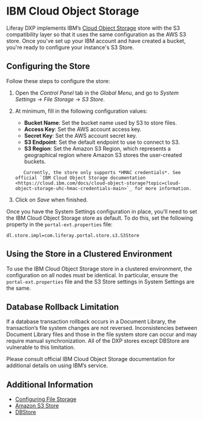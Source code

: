 # IBM Cloud Object Storage

Liferay DXP implements IBM’s [Cloud Object Storage](https://cloud.ibm.com/docs/cloud-object-storage?topic=cloud-object-storage-getting-started-cloud-object-storage) store with the S3 compatibility layer so that it uses the same configuration as the AWS S3 store. Once you've set up your IBM account and have created a bucket, you're ready to configure your instance's S3 Store.

## Configuring the Store

Follow these steps to configure the store:

1. Open the *Control Panel* tab in the *Global Menu*, and go to *System Settings* &rarr; *File Storage* &rarr; *S3 Store*.

1. At minimum, fill in the following configuration values:

   * **Bucket Name**: Set the bucket name used by S3 to store files.
   * **Access Key**: Set the AWS account access key.
   * **Secret Key**: Set the AWS account secret key.
   * **S3 Endpoint**: Set the default endpoint to use to connect to S3.
   * **S3 Region**: Set the Amazon S3 Region, which represents a geographical region where Amazon S3 stores the user-created buckets.

   ```important::
      Currently, the store only supports *HMAC credentials*. See official `IBM Cloud Object Storage documentation <https://cloud.ibm.com/docs/cloud-object-storage?topic=cloud-object-storage-uhc-hmac-credentials-main>`_ for more information.
   ```

1. Click on *Save* when finished.

Once you have the System Settings configuration in place, you'll need to set the IBM Cloud Object Storage store as default. To do this, set the following property in the `portal-ext.properties` file:

```
dl.store.impl=com.liferay.portal.store.s3.S3Store
```

## Using the Store in a Clustered Environment

To use the IBM Cloud Object Storage store in a clustered environment, the configuration on all nodes must be identical. In particular, ensure the `portal-ext.properties` file and the S3 Store settings in System Settings are the same.

## Database Rollback Limitation

If a database transaction rollback occurs in a Document Library, the transaction’s file system changes are not reversed. Inconsistencies between Document Library files and those in the file system store can occur and may require manual synchronization. All of the DXP stores except DBStore are vulnerable to this limitation.

Please consult official IBM Cloud Object Storage documentation for additional details on using IBM’s service.

## Additional Information

* [Configuring File Storage](../configuring-file-storage.md)
* [Amazon S3 Store](./amazon-s3-store.md)
* [DBStore](./dbstore.md)
